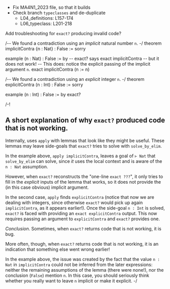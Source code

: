 * Fix MA4N1_2023 file, so that it builds
* Check branch `typeclasses` and de-duplicate
  * L04_definitions: L157-174
  * L06_typeclass: L201-218


Add troubleshooting for `exact?` producing invalid code?

/-- We found a contradiction using an *implicit* natural number `n`. -/
theorem implicitContra {n : Nat} : False := sorry

example (n : Nat) : False := by
  -- exact? says exact implicitContra
  -- but it does not work!
  -- This does: notice the explicit passing of the implicit argument `n`.
  exact implicitContra (n := n)

/-- We found a contradiction using an *explicit* integer `n`. -/
theorem explicitContra (n : Int) : False := sorry

example (n : Int) : False := by
  exact?

/-!
##  A short explanation of why `exact?` produced code that is not working.

Internally, uses `apply` with lemmas that look like they might be useful.
These lemmas may leave side-goals that `exact?` tries to solve with `solve_by_elim`.

In the example above, `apply implicitContra`, leaves a goal of `⊢ Nat` that
`solve_by_elim` can solve, since *it* uses the local context and
is aware of the `n : Nat` assumption.

However, when `exact?` reconstructs the "one-line `exact ???`",
it only tries to fill in the *explicit* inputs of the lemma that works,
so it does not provide the (in this case obvious) implicit argument.

In the second case, `apply` finds `explicitContra`
(notice that now we are dealing with integers, since otherwise `exact?` would pick
up again `implicitContra`, as it appears earlier!).
Once the side-goal `n : Int` is solved, `exact?` is faced with providing an
`exact explicitContra` output.
This now requires passing an argument to `explicitContra` and `exact?` provides one.

*Conclusion*.
Sometimes, when `exact?` returns code that is not working, it is bug.

More often, though, when `exact?` returns code that is not working,
it is an indication that something else went wrong earlier!

In the example above, the issue was created by the fact that the value `n : Nat` in
`implicitContra` could not be inferred from the later expressions:
neither the remaining assumptions of the lemma (there were none!), nor the conclusion
(`False`) mention `n`.
In this case, you should seriously think whether you really want to leave `n` implicit
or make it explicit.
-/
